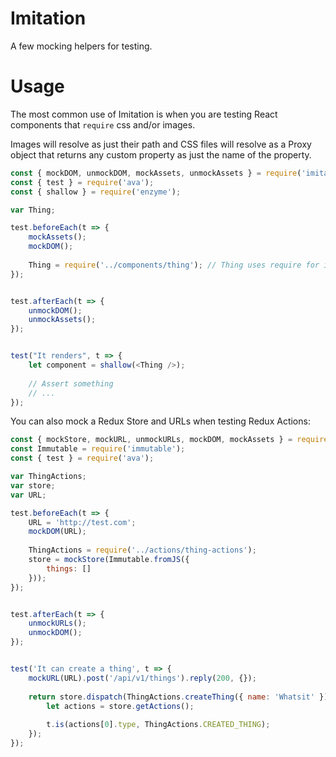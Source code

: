 # Imitation

A few mocking helpers for testing.


# Usage

The most common use of Imitation is when you are testing React components that `require` css and/or images.

Images will resolve as just their path and CSS files will resolve as a Proxy object that returns any custom property as 
just the name of the property.

```javascript
const { mockDOM, unmockDOM, mockAssets, unmockAssets } = require('imitation');
const { test } = require('ava');
const { shallow } = require('enzyme');

var Thing;

test.beforeEach(t => {
    mockAssets();
    mockDOM();
    
    Thing = require('../components/thing'); // Thing uses require for images and css
});


test.afterEach(t => {
    unmockDOM();
    unmockAssets();
});


test("It renders", t => {
    let component = shallow(<Thing />);
    
    // Assert something
    // ...
});
```

You can also mock a Redux Store and URLs when testing Redux Actions:

```javascript
const { mockStore, mockURL, unmockURLs, mockDOM, mockAssets } = require('imitation');
const Immutable = require('immutable');
const { test } = require('ava');

var ThingActions;
var store;
var URL;

test.beforeEach(t => {
    URL = 'http://test.com';
    mockDOM(URL);
    
    ThingActions = require('../actions/thing-actions');
    store = mockStore(Immutable.fromJS({
        things: []
    }));
});


test.afterEach(t => {
    unmockURLs();
    unmockDOM();
});


test('It can create a thing', t => {
    mockURL(URL).post('/api/v1/things').reply(200, {});
    
    return store.dispatch(ThingActions.createThing({ name: 'Whatsit' })).then(() => {
        let actions = store.getActions();
        
        t.is(actions[0].type, ThingActions.CREATED_THING);
    });
});
```
